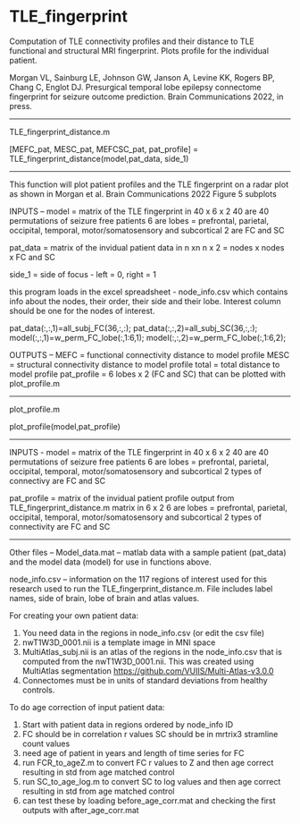 # TLE_fingerprint
Computation of TLE connectivity profiles and their distance to TLE functional and structural MRI fingerprint. Plots profile for the individual patient.

Morgan VL, Sainburg LE, Johnson GW, Janson A, Levine KK, Rogers BP, Chang C, Englot DJ. Presurgical temporal lobe epilepsy connectome fingerprint for seizure outcome prediction. Brain Communications 2022, in press.

__________________________________________________________________________________
TLE_fingerprint_distance.m

[MEFC_pat, MESC_pat, MEFCSC_pat, pat_profile] = TLE_fingerprint_distance(model,pat_data, side_1)

___________________________________________________________________________________
This function will plot patient profiles and the TLE fingerprint on a radar plot as shown in Morgan et al. Brain Communications 2022 Figure 5 subplots

INPUTS – 
model = matrix of the TLE fingerprint in 40 x 6 x 2
	40 are 40 permutations of seizure free patients
	6 are lobes = prefrontal, parietal, occipital, temporal,
	motor/somatosensory and subcortical
	2 are FC and SC

pat_data = matrix of the invidual patient data in n xn n x 2 = nodes x nodes x FC and SC

side_1 = side of focus - left = 0, right = 1

this program loads in the excel spreadsheet - node_info.csv which contains info about the nodes, their order, their side and their lobe. Interest column should be one for the nodes of interest.

pat_data(:,:,1)=all_subj_FC(36,:,:);
pat_data(:,:,2)=all_subj_SC(36,:,:);
model(:,:,1)=w_perm_FC_lobe(:,1:6,1);
model(:,:,2)=w_perm_FC_lobe(:,1:6,2);

OUTPUTS –
MEFC = functional connectivity distance to model profile
MESC = structural connectivity distance to model profile
total = total distance to model profile
pat_profile = 6 lobes x 2 (FC and SC) that can be plotted with plot_profile.m 
___________________________________________________________________________________________

plot_profile.m

plot_profile(model,pat_profile)
_______________________________________________________________________________________________

INPUTS - 
model = matrix of the TLE fingerprint in 40 x 6 x 2
	40 are 40 permutations of seizure free patients
	6 are lobes = prefrontal, parietal, occipital, temporal,
	motor/somatosensory and subcortical
	2 types of connectivy are FC and SC

pat_profile = matrix of the invidual patient profile output from TLE_fingerprint_distance.m matrix in 6 x 2
	6 are lobes = prefrontal, parietal, occipital, temporal, motor/somatosensory and subcortical
	2 types of connectivity are FC and SC

___________________________________________________________________________________________

Other files – 
Model_data.mat – matlab data with a sample patient (pat_data) and the model data (model) for use in functions above.

node_info.csv – information on the 117 regions of interest used for this research used to run the TLE_fingerprint_distance.m. File includes label names, side of brain, lobe of brain and atlas values.

For creating your own patient data:
1.	You need data in the regions in node_info.csv (or edit the csv file)
2.	nwT1W3D_0001.nii is a template image in MNI space
3.	MultiAtlas_subj.nii is an atlas of the regions in the node_info.csv that is computed from the nwT1W3D_0001.nii. This was created using MultiAtlas segmentation 
	https://github.com/VUIIS/Multi-Atlas-v3.0.0
4.	Connectomes must be in units of standard deviations from healthy controls. 

To do age correction of input patient data:
1. 	Start with patient data in regions ordered by node_info ID
2. 	FC should be in correlation r values
	SC should be in mrtrix3 stramline count values
3.	need age of patient in years and length of time series for FC
4.	run FCR_to_ageZ.m to convert FC r values to Z and then age correct resulting in std from age matched control
5.	run SC_to_age_log.m to convert SC to log values and then age correct resulting in std from age matched control 
6.	can test these by loading before_age_corr.mat and checking the first outputs with after_age_corr.mat	

